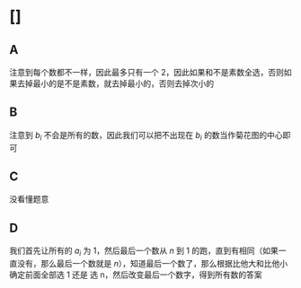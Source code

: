 # []

## A

注意到每个数都不一样，因此最多只有一个 2，因此如果和不是素数全选，否则如果去掉最小的是不是素数，就去掉最小的，否则去掉次小的

## B

注意到 $b_i$ 不会是所有的数，因此我们可以把不出现在 $b_i$ 的数当作菊花图的中心即可

## C

没看懂题意

## D

我们首先让所有的 $a_i$ 为 $1$，然后最后一个数从 $n$ 到 $1$ 的跑，直到有相同（如果一直没有，那么最后一个数就是 $n$），知道最后一个数了，那么根据比他大和比他小确定前面全部选 1 还是 选 n，然后改变最后一个数字，得到所有数的答案

